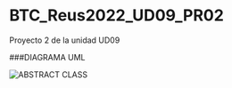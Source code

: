 # BTC_Reus2022_UD09_PR02
Proyecto 2 de la unidad UD09

###DIAGRAMA UML

![ABSTRACT CLASS](https://user-images.githubusercontent.com/71066003/163665277-778bc943-dba9-4da4-83df-3ad640161043.png)
